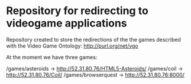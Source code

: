 Repository for redirecting to videogame applications
===================

Repository created to store the redirections of the the games described with the Video Game Ontology: http://purl.org/net/vgo

At the moment we have three games:

/games/asteroids -> http://52.31.80.76/HTML5-Asteroids/
/games/coil -> http://52.31.80.76/Coil/
/games/browserquest -> http://52.31.80.76:8000/
